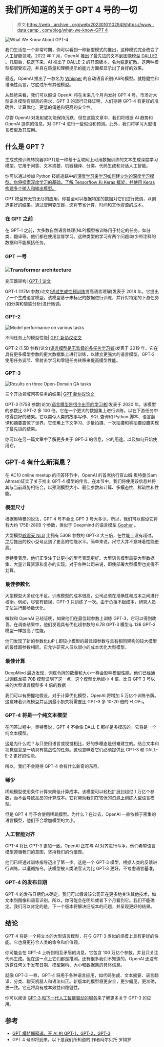 # 我们所知道的关于 GPT 4 号的一切

> 原文:[https://web . archive . org/web/20230101102949/https://www . data camp . com/blog/what-we-know-GPT 4](https://web.archive.org/web/20230101102949/https://www.datacamp.com/blog/what-we-know-gpt4)

![What We Know About GPT-4](../Images/101ee3ab2b41e5946e00a2860faf7257.png)

我们生活在一个非常时期，你可以看到一种新型模式的推出，这种模式完全改变了人工智能领域。2022 年 7 月，OpenAI 推出了最先进的文本到图像模型 [DALLE2](https://web.archive.org/web/20221124153834/https://openai.com/dall-e-2) 。几周后，稳定下来。AI 推出了 DALLE-2 的开源版本，名为[稳定扩散](https://web.archive.org/web/20221124153834/https://stability.ai/blog/stable-diffusion-public-release)。这两种模型都很受欢迎，并且在质量和理解提示的能力方面都显示出了良好的效果。

最近，OpenAI 推出了一款名为 [Whisper](https://web.archive.org/web/20221124153834/https://openai.com/blog/whisper) 的自动语音识别(ASR)模型。就稳健性和准确性而言，它胜过所有其他模型。

从趋势来看，我们可以假设 OpenAI 将在未来几个月内发射 GPT 4 号。市场对大型语言模型有很高的需求，GPT-3 的流行已经证明，人们期待 GPT-4 有更好的准确性、计算优化、更低的偏差和更高的安全性。

尽管 OpenAI 对发射或功能保持沉默，但在这篇文章中，我们将根据 AI 趋势和 OpenAI 提供的信息，对 GPT-4 进行一些假设和预测。此外，我们将学习大型语言模型及其应用。

## 什么是 GPT？

生成式预训练转换器(GPT)是一种基于互联网上可用数据训练的文本生成深度学习模型。它用于问答、文本摘要、机器翻译、分类、代码生成和对话人工智能。

你可以通过参加 Python 技能追踪中的[深度学习来学习如何建立你的深度学习模型。您将探索深度学习的基础，了解 Tensorflow 和 Keras 框架，并使用 Keras 构建多个输入和输出模型。](https://web.archive.org/web/20221124153834/https://www.datacamp.com/tracks/deep-learning-in-python)

GPT 模型有无穷无尽的应用，你甚至可以根据特定的数据对它们进行微调，以创造更好的结果。通过使用变压器，您将节省计算、时间和其他资源的成本。

### 在 GPT 之前

在 GPT-1 之前，大多数自然语言处理(NLP)模型被训练用于特定的任务，如分类、翻译等。他们都在使用监督学习。这种类型的学习有两个问题:缺少带注释的数据和不能概括任务。

### GPT 一号

### ![Transformer architecture](../Images/ff206d90abe48ea8c312f4d0932962b3.png)

变压器架构| [GPT-1 论文](https://web.archive.org/web/20221124153834/https://paperswithcode.com/paper/improving-language-understanding-by)

GPT-1 (117M 参数)论文([通过生成性预训练](https://web.archive.org/web/20221124153834/https://paperswithcode.com/paper/improving-language-understanding-by)提高语言理解)发表于 2018 年。它提出了一个生成语言模型，该模型基于未标记的数据进行训练，并针对特定的下游任务(如分类和情感分析)进行微调。

### GPT-2

![Model performance on various tasks](../Images/d3e1340e00a77e8ffb533a7ee97285fa.png)

不同任务上的模型性能| [GPT 新协议论文](https://web.archive.org/web/20221124153834/https://d4mucfpksywv.cloudfront.net/better-language-models/language-models.pdf)

GPT-2 (1.5B 参数)论文([语言模型是无监督的多任务学习者](https://web.archive.org/web/20221124153834/https://d4mucfpksywv.cloudfront.net/better-language-models/language-models.pdf))发表于 2019 年。它在具有更多模型参数的更大数据集上进行训练，以建立更强大的语言模型。GPT-2 使用任务调节、零射击学习和零短任务转移来提高模型性能。

### GPT-3

![Results on three Open-Domain QA tasks](../Images/d7184db9489288ee8f7e7fa7d653bc44.png)

三个开放领域问答任务的结果| [GPT 新协议论文](https://web.archive.org/web/20221124153834/https://arxiv.org/abs/2005.14165v4)

GPT-3 (175B 参数)论文([语言模型是很少出手的学习者](https://web.archive.org/web/20221124153834/https://arxiv.org/abs/2005.14165v4))发表于 2020 年。该模型的参数比 GPT-2 多 100 倍。它在一个更大的数据集上进行训练，以在下游任务中取得良好的结果。它以类似人类的故事写作、SQL 查询和 Python 脚本、语言翻译和摘要震惊了世界。它使用上下文学习、少量拍摄、一次拍摄和零拍摄设置实现了最先进的结果。

你可以在另一篇文章中了解更多关于 GPT-3 的信息，它的用途，以及如何开始使用它。

## GPT-4 有什么新消息？

在 AC10 online meetup 的问答环节中，OpenAI 的首席执行官山姆·奥特曼(Sam Altman)证实了关于推出 GPT-4 模型的传言。在本节中，我们将使用该信息并将其与当前趋势相结合，以预测模型大小、最佳参数和计算、多模态性、稀疏性和性能。

### 模型尺寸

根据奥特曼的说法，GPT 4 号不会比 GPT 3 号大多少。所以，我们可以假设它将有大约 175B-280B 个参数，类似于 Deepmind 的语言模型 [Gopher](https://web.archive.org/web/20221124153834/https://www.deepmind.com/blog/language-modelling-at-scale-gopher-ethical-considerations-and-retrieval) 。

大型模型[威震天 NLG](https://web.archive.org/web/20221124153834/https://developer.nvidia.com/blog/using-deepspeed-and-megatron-to-train-megatron-turing-nlg-530b-the-worlds-largest-and-most-powerful-generative-language-model) 比拥有 530B 参数的 GPT-3 大三倍，在性能上没有超过。之后推出的较小型号达到了更高的性能水平。简单来说，尺寸大并不意味着性能更高。

奥特曼表示，他们正专注于让更小的型号表现更好。大型语言模型需要大型数据集、大量计算资源和复杂的实现。对于各种公司来说，即使部署大型模型也变得不划算。

### 最佳参数化

大型模型大多优化不足。训练模型的成本很高，公司必须在准确性和成本之间进行权衡。例如，尽管有错误，GPT-3 只训练了一次。由于负担不起成本，研究人员无法进行超参数优化。

微软和 OpenAI 已经证明，如果他们在最佳超参数上训练 GPT-3，它可以得到改善。在调查结果中，他们发现具有优化超参数的 6.7B GPT-3 模型与 13B GPT-3 模型一样提高了性能。

他们发现了新的参数化(μP ),即较小模型的最佳超参数与具有相同架构的较大模型的最佳超参数相同。它允许研究人员以很小的成本优化大型模型。

### 最佳计算

DeepMind 最近发现，训练令牌的数量和大小一样会影响模型性能。他们已经通过训练龙猫 70B 模型证明了这一点，这个模型比地鼠小 4 倍，比自 GPT 3 号以来的大型语言模型多 4 倍的数据

我们可以有把握地假设，对于计算优化模型，OpenAI 将增加 5 万亿个训练令牌。这意味着训练模型并达到最小损失将需要比 GPT-3 多 10-20 倍的 FLOPs。

### GPT-4 将是一个纯文本模型

在问答过程中，奥特曼说，GPT-4 不会像 DALL-E 那样是多模态的。它将是一个纯文本模型。

这是为什么呢？与只使用语言或视觉相比，好的多模态是很难建立的。结合文本和视觉信息是一项具有挑战性的任务。这也意味着它们必须提供比 GPT-3 和 DALL-E-2 更好的性能。

所以，我们不会期待 GPT-4 会有什么新奇的东西。

### 稀少

稀疏模型使用条件计算来降低计算成本。该模型可以轻松扩展到超过 1 万亿个参数，而不会导致高昂的计算成本。它将帮助我们在较低的资源上训练大型语言模型。

但是 GPT 4 号不会使用稀疏模型。为什么？在过去，OpenAI 一直依赖于密集的语言模型，他们不会增加模型的大小。

### 人工智能对齐

GPT-4 将比 GPT-3 更加一致。OpenAI 正在与 AI 对齐进行斗争。他们希望语言模型遵循我们的意图，坚持我们的价值观。

他们已经通过训练指导迈出了第一步。这是一个 GPT-3 模型，根据人类的反馈进行训练，以遵循指令。该模型被人类法官认为比 GPT-3 更好。不考虑语言基准。

### GPT-4 的发布日期

GPT-4 的发布日期仍未确定，我们可以假设该公司正在更多地关注其他技术，如文本到图像和语音识别。所以，你可能会在明年或者下个月看到它。我们不能确定。我们可以肯定的是，下一个版本将解决旧版本的问题，并呈现更好的结果。

## 结论

GPT-4 将是一个纯文本的大型语言模型，在与 GPT-3 类似的规模上具有更好的性能。它也将更符合人类的命令和价值观。

你可能会在 GPT-4 上听到相互矛盾的消息，它包含 100 万亿个参数，并且只关注代码生成。但在这一点上它们都是推测。还有很多我们不知道的，OpenAI 还没有透露任何关于发布日期、模型架构、大小和数据集的具体信息。

就像 GPT-3 一样，GPT-4 将用于各种语言应用，如代码生成、文本摘要、语言翻译、分类、聊天机器人和语法纠正。新版本的模型将更安全，更少偏见，更准确，更一致。它还将具有成本效益和稳健性。

你可以阅读 [GPT-3 和下一代人工智能驱动的服务](https://web.archive.org/web/20221124153834/https://www.datacamp.com/blog/gpt-3-and-the-next-generation-of-ai-powered-services)来了解更多关于 GPT-3 的应用。

## 参考

*   [GPT 模特解释道。开 AI 的 GPT-1，GPT-2，GPT-3](https://web.archive.org/web/20221124153834/https://medium.com/walmartglobaltech/the-journey-of-open-ai-gpt-models-32d95b7b7fb2)
*   GPT 4 号即将到来。以下是我们所知道的|作者阿尔贝托·罗梅罗